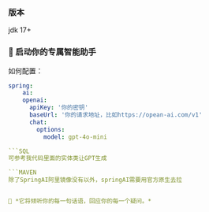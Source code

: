 ### 版本
jdk 17+

### 🌿 启动你的专属智能助手

如何配置：

```yaml
spring:
    ai:
    openai:
      apiKey: '你的密钥'
      baseUrl: '你的请求地址，比如https://opean-ai.com/v1'
      chat:
        options:
          model: gpt-4o-mini

```SQL
可参考我代码里面的实体类让GPT生成

```MAVEN
除了SpringAI阿里镜像没有以外，springAI需要用官方原生去拉


💬 *它将倾听你的每一句话语，回应你的每一个疑问。*

